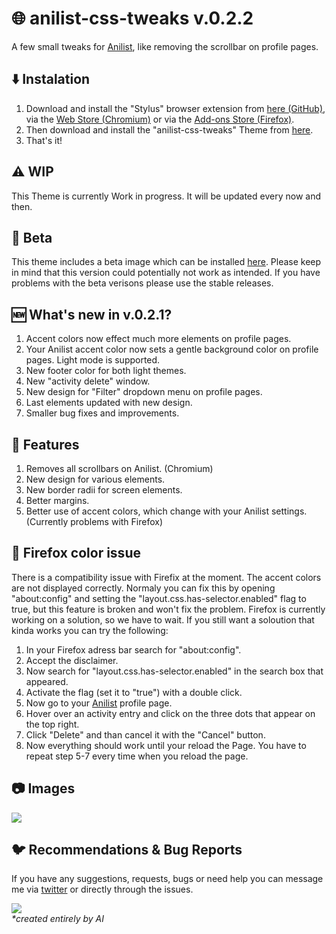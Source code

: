 # 🌐 anilist-css-tweaks v.0.2.2
A few small tweaks for [Anilist](https://anilist.co/), like removing the scrollbar on profile pages.

## ⬇️ Instalation
1. Download and install the "Stylus" browser extension from [here (GitHub)](https://github.com/openstyles/stylus), via the [Web Store (Chromium)](https://chrome.google.com/webstore/detail/stylus/clngdbkpkpeebahjckkjfobafhncgmne?) or via the [Add-ons Store (Firefox)](https://addons.mozilla.org/de/firefox/addon/styl-us/).
2. Then download and install the "anilist-css-tweaks" Theme from [here](https://github.com/Matewoo/anilist-css-tweaks/raw/main/anilist-tweaks.user.css).
3. That's it!

## ⚠️ WIP
This Theme is currently Work in progress. It will be updated every now and then.

## 🐞 Beta
This theme includes a beta image which can be installed [here](https://github.com/Matewoo/anilist-css-tweaks/raw/main/beta-version/anilist-tweaks-beta.user.css). Please keep in mind that this version could potentially not work as intended. If you have problems with the beta verisons please use the stable releases.

## 🆕 What's new in v.0.2.1?
1. Accent colors now effect much more elements on profile pages.
2. Your Anilist accent color now sets a gentle background color on profile pages. Light mode is supported.
3. New footer color for both light themes.
4. New "activity delete" window.
5. New design for "Filter" dropdown menu on profile pages.
6. Last elements updated with new design.
7. Smaller bug fixes and improvements.

## 🌟 Features
1. Removes all scrollbars on Anilist. (Chromium)
2. New design for various elements.
3. New border radii for screen elements.
4. Better margins.
5. Better use of accent colors, which change with your Anilist settings. (Currently problems with Firefox)

## 🦊 Firefox color issue
There is a compatibility issue with Firefix at the moment. The accent colors are not displayed correctly. Normaly you can fix this by opening "about:config" and setting the "layout.css.has-selector.enabled" flag to true, but this feature is broken and won't fix the problem. Firefox is currently working on a solution, so we have to wait. If you still want a soloution that kinda works you can try the following:
1. In your Firefox adress bar search for "about:config".
2. Accept the disclaimer.
3. Now search for "layout.css.has-selector.enabled" in the search box that appeared.
4. Activate the flag (set it to "true") with a double click.
5. Now go to your [Anilist](https://anilist.co/) profile page.
6. Hover over an activity entry and click on the three dots that appear on the top right.
7. Click "Delete" and than cancel it with the "Cancel" button.
8. Now everything should work until your reload the Page. You have to repeat step 5-7 every time when you reload the page.

## 📷 Images
<img src="https://i.imgur.com/kwtkSch.png"/>

## 🐦 Recommendations & Bug Reports
If you have any suggestions, requests, bugs or need help you can message me via [twitter](https://twitter.com/Matewoo_) or directly through the issues.

<img src="https://i.imgur.com/BwF6p8e.png"/> <br>
_*created entirely by AI_
